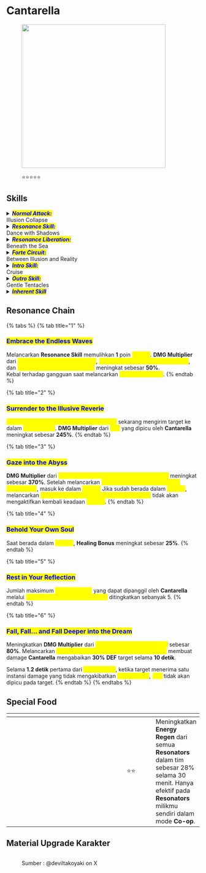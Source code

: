 # Cantarella

<figure><img src="https://api.encore.moe/resource/Data/Game/Aki/UI/UIResources/Common/Image/IconRolePile/T_IconRole_Pile_kanteleila_UI.png" alt="" width="375"><figcaption><p><span data-gb-custom-inline data-tag="emoji" data-code="2b50">⭐</span><span data-gb-custom-inline data-tag="emoji" data-code="2b50">⭐</span><span data-gb-custom-inline data-tag="emoji" data-code="2b50">⭐</span><span data-gb-custom-inline data-tag="emoji" data-code="2b50">⭐</span><span data-gb-custom-inline data-tag="emoji" data-code="2b50">⭐</span></p></figcaption></figure>

## Skills

<details>

<summary><em><mark style="color:blue;"><strong>Normal Attack:</strong></mark></em><br>Illusion Collapse</summary>

<mark style="color:blue;">**Basic Attack**</mark>\
Melakukan hingga 3 serangan berturut-turut, memberikan <img src="https://wuthering.wiki/img/element_6.png" alt="" data-size="line"> **Havoc DMG**.

<mark style="color:blue;">**Heavy Attack**</mark>\
Mengonsumsi **STA** untuk menyerang target, memberikan <img src="https://wuthering.wiki/img/element_6.png" alt="" data-size="line"> **Havoc DMG**.

<mark style="color:blue;">**Heavy Attack - Delusive Dive**</mark>\
Saat **Cantarella** dalam kondisi <mark style="color:yellow;">**Trance**</mark>, Heavy Attack berubah menjadi <mark style="color:yellow;">**Delusive Dive**</mark>, memberikan <img src="https://wuthering.wiki/img/element_6.png" alt="" data-size="line"> **Havoc DMG** kepada target, dan kemudian **Cantarella** memasuki <mark style="color:yellow;">**Mirage**</mark>.\
Saat berada dalam <mark style="color:yellow;">**Mirage**</mark>, melancarkan <mark style="color:yellow;">**Delusive Dive**</mark> tidak mengaktifkan kembali <mark style="color:yellow;">**Mirage**</mark>.\
dapat dilakukan di dalam air.

<mark style="color:blue;">**Mid-air Attack**</mark>\
Konsumsi **STA** untuk melakukan **Plunging Attack**, memberikan <img src="https://wuthering.wiki/img/element_6.png" alt="" data-size="line"> **Havoc DMG**.

<mark style="color:blue;">**Dodge Counter**</mark>\
Gunakan **Basic Attack** segera setelah berhasil **Menghindar** untuk menyerang target, memberikan <img src="https://wuthering.wiki/img/element_6.png" alt="" data-size="line"> **Havoc DMG**.

</details>

<details>

<summary><em><mark style="color:blue;"><strong>Resonance Skill:</strong></mark></em><br>Dance with Shadows</summary>

<mark style="color:blue;">**Graceful Step**</mark>\
Menyerang target, memberikan <img src="https://wuthering.wiki/img/element_6.png" alt="" data-size="line"> **Havoc DMG**.

<mark style="color:blue;">**Flickering Reverie**</mark>\
Saat berada di dalam <mark style="color:yellow;">**Mirage**</mark>, **Resonance Skill** berubah menjadi <mark style="color:yellow;">**Flickering Reverie**</mark>, yang dianggap sebagai **Echo Skill** saat dilancarkan. Menyerang target, memberikan <img src="https://wuthering.wiki/img/element_6.png" alt="" data-size="line"> **Havoc DMG**, dan mengirim mereka ke dalam <mark style="color:yellow;">**Hazy Dream**</mark>.\
dapat dilancarkan di udara.

<mark style="color:blue;">**Hazy Dream**</mark>\
Mengurangi kecepatan gerak target selama 6.5 detik. Ketika target menerima damage, _<mark style="color:yellow;">**Jolt**</mark>_ dipicu sekali, menghilangkan <mark style="color:yellow;">**Hazy Dream**</mark> untuk memberikan <img src="https://wuthering.wiki/img/element_6.png" alt="" data-size="line"> **Havoc DMG**, dianggap sebagai **Basic Attack DMG**.\
Serangan oleh **Resonator** lain dalam tim tidak akan memicu _<mark style="color:yellow;">**Jolt**</mark>_ pada target yang dipengaruhi oleh <mark style="color:yellow;">**Hazy Dream**</mark> dan akan menghilangkan <mark style="color:yellow;">**Hazy Dream**</mark>.\
Coordinated Attacks dan damage dari Utility tidak akan memicu _<mark style="color:yellow;">**Jolt**</mark>_ pada target.

</details>

<details>

<summary><em><mark style="color:blue;"><strong>Resonance Liberation:</strong></mark></em><br>Beneath the Sea</summary>

<mark style="color:blue;">**Flowing Suffocation**</mark>\
Serang target, memberikan <img src="https://wuthering.wiki/img/element_6.png" alt="" data-size="line"> **Havoc DMG** (dianggap sebagai **Basic Attack DMG**). Memberikan <mark style="color:yellow;">**Diffusion**</mark> kepada semua **Resonator** dalam tim.\
Melancarkan skill ini juga dianggap sebagai melancarkan **Echo Skill**. Ini dapat dilancarkan di udara dekat dengan tanah.

<mark style="color:blue;">**Diffusion**</mark>\
Ketika **Resonator** di lapangan memberikan damage kepada target, memanggil _<mark style="color:yellow;">**Dreamweaver**</mark>_ untuk melakukan **Coordinated Attack**, memberikan <img src="https://wuthering.wiki/img/element_6.png" alt="" data-size="line"> **Havoc DMG** (dianggap sebagai **Basic Attack DMG**).

* Dalam waktu **3 detik** setelah **Resonator** memberikan damage, memanggil **1** _<mark style="color:yellow;">**Dreamweaver**</mark>_ per detik.\
  Efek ini dapat dipicu sekali per detik.\
  Damage yang diberikan oleh _<mark style="color:yellow;">**Dreamweaver**</mark>_ tidak dapat memicu efek ini.
* Hingga **1** _<mark style="color:yellow;">**Dreamweaver**</mark>_ dapat dipanggil setiap detik, dengan maksimum **21** _<mark style="color:yellow;">**Dreamweaver**</mark>_ secara total.
* Efek ini berlangsung selama **30 detik** atau sampai mencapai jumlah maksimum _<mark style="color:yellow;">**Dreamweaver**</mark>_.

</details>

<details>

<summary><em><mark style="color:blue;"><strong>Forte Circuit:</strong></mark></em><br>Between Illusion and Reality</summary>

<mark style="color:blue;">**Mirage**</mark>

* **Basic Attack** menjadi <mark style="color:yellow;">**Basic Attack Phantom Sting**</mark>.\
  Melakukan hingga 3 serangan berturut-turut, memberikan <img src="https://wuthering.wiki/img/element_6.png" alt="" data-size="line"> **Havoc DMG**.\
  Dapat dilancarkan di udara.\
  Saat dilancarkan di udara, <mark style="color:yellow;">**Basic Attack Phantom Sting**</mark> mengonsumsi **STA**, dan kombonya tidak ter-reset ketika **Cantarella** berada di udara.
* Mengenai target dengan <mark style="color:yellow;">**Basic Attack Phantom Sting**</mark> mengonsumsi **1** poin <mark style="color:yellow;">**Trance**</mark> untuk mendapatkan **1** poin <mark style="color:yellow;">**Shiver**</mark> dan menyembuhkan semua **Resonator** terdekat dalam tim.
* Tahap ketiga dari <mark style="color:yellow;">**Basic Attack Phantom Sting**</mark> memicu 3 **Coordinated Attacks**, memberikan <img src="https://wuthering.wiki/img/element_6.png" alt="" data-size="line"> **Havoc DMG**.
* **Mid-Air Attack** menjadi <mark style="color:yellow;">**Abysmal Vortex**</mark>. Gunakan **Lompat** untuk melakukan **Plunging Attack** dengan biaya **STA**, memberikan <img src="https://wuthering.wiki/img/element_6.png" alt="" data-size="line"> **Havoc DMG**.
* **Dodge-Counter** menjadi <mark style="color:yellow;">**Dodge Counter Shadowy Sweep**</mark>. Menyerang target, memberikan <img src="https://wuthering.wiki/img/element_6.png" alt="" data-size="line"> **Havoc DMG**. Gunakan **Basic Attack** segera setelah melancarkan skill ini untuk melancarkan <mark style="color:yellow;">**Basic Attack Phantom Sting**</mark> **Stage 2**.
* Ketika **Mid-air Attack** <mark style="color:yellow;">**Abysmal Vortex**</mark> atau <mark style="color:yellow;">**Dodge Counter Shadowy Sweep**</mark> mengenai target, mengonsumsi **1** poin <mark style="color:yellow;">**Trance**</mark> untuk mendapatkan 1 poin <mark style="color:yellow;">**Shiver**</mark> dan menyembuhkan semua **Resonator** terdekat dalam tim.
* <mark style="color:yellow;">**Mirage**</mark> berlangsung selama 8 detik.
* <mark style="color:yellow;">**Mirage**</mark> berakhir ketika <mark style="color:yellow;">**Trance**</mark> habis.

<mark style="color:blue;">**Forte Circuit - Perception Drain**</mark>\
Jika **Cantarella** memiliki 3 poin <mark style="color:yellow;">**Shiver**</mark> saat berada dalam <mark style="color:yellow;">**Mirage**</mark>, **Resonance Skill** berubah menjadi <mark style="color:yellow;">**Perception Drain**</mark>.\
Mengonsumsi semua <mark style="color:yellow;">**Shiver**</mark> untuk menyerang target, memberikan <img src="https://wuthering.wiki/img/element_6.png" alt="" data-size="line"> **Havoc DMG** yang dianggap sebagai **Basic Attack DMG**.\
Mengirim target ke dalam <mark style="color:yellow;">**Hazy Dream**</mark> dan menyembuhkan semua **Resonator** dalam tim.\
Melancarkan skill ini juga dianggap sebagai melancarkan **Echo Skill**.\
Dapat dilancarkan di udara.

<mark style="color:blue;">**Abyssal Rebirth**</mark>\
Setelah melancarkan **Intro Skill**, **Cantarella** memasuki <mark style="color:yellow;">**Abyssal Rebirth**</mark>, yang berlangsung selama 25 detik dan dapat diaktifkan sekali setiap 25 detik.\
Selama durasi ini, hingga 6 kali, ketika **Resonator** dalam tim melancarkan **Echo Skill**, **Cantarella** memulihkan 6 poin **Concerto Energy**. **Echo** dengan nama yang sama hanya dapat memicu efek ini sekali.\
Saat berada di air, kecepatan berenang **Cantarella** meningkat dan biaya **STA** berkurang.

<mark style="color:blue;">**Trance**</mark>

* **Cantarella** dapat menampung hingga **5** poin <mark style="color:yellow;">**Trance**</mark>.
* Melancarkan **Intro Skill** memulihkan **1** poin <mark style="color:yellow;">**Trance**</mark>.
* Mengenai target dengan **Basic Attack Stage 3** memulihkan **1** poin <mark style="color:yellow;">**Trance**</mark>.
* Melancarkan <mark style="color:yellow;">**Resonance Skill Graceful Step**</mark> memulihkan **1** poin <mark style="color:yellow;">**Trance**</mark>.
* Melancarkan <mark style="color:yellow;">**Resonance Liberation Flowing Suffocation**</mark> memulihkan **3** poin <mark style="color:yellow;">**Trance**</mark>.
* Saat berada di dalam air, memulihkan **1** poin <mark style="color:yellow;">**Trance**</mark> setiap **5 detik**.

<mark style="color:blue;">**Shiver**</mark>

* **Cantarella** dapat menampung hingga **3** poin <mark style="color:yellow;">**Shiver**</mark>.
* Mengenai target dengan <mark style="color:yellow;">**Basic Attack Phantom Sting**</mark> memulihkan **1** poin <mark style="color:yellow;">**Shiver**</mark>.
* Ketika **Mid-air Attack** <mark style="color:yellow;">**Abysmal Vortex**</mark> atau <mark style="color:yellow;">**Dodge Counter Shadowy Sweep**</mark> mengenai target, memulihkan **1** poin <mark style="color:yellow;">**Shiver**</mark>.

</details>

<details>

<summary><em><mark style="color:blue;"><strong>Intro Skill:</strong></mark></em><br>Cruise</summary>

<mark style="color:blue;">**Ripple**</mark>

Menyerang target, memberikan memberikan <img src="https://wuthering.wiki/img/element_6.png" alt="" data-size="line"> **Havoc DMG** .\
Gunakan **Basic Attack** segera setelah melancarkan skill ini untuk memulai kombo **Basic Attack** dari **Basic Attack Stage 3**.

<mark style="color:blue;">**Tidal Surge**</mark>

Saat berada dalam <mark style="color:yellow;">**Mirage**</mark>, **Intro Skill** berubah menjadi <mark style="color:yellow;">**Tidal Surge**</mark>, yang memicu **3** Coordinated Attack saat mengenai target, memberikan <img src="https://wuthering.wiki/img/element_6.png" alt="" data-size="line"> **Havoc DMG**.\
Melancarkan <mark style="color:yellow;">**Tidal Surge**</mark> mereset kombo dari <mark style="color:yellow;">**Basic Attack Phantom Sting**</mark>.

</details>

<details>

<summary><em><mark style="color:blue;"><strong>Outro Skill:</strong></mark></em><br>Gentle Tentacles</summary>

Memperkuat <img src="https://wuthering.wiki/img/element_6.png" alt="" data-size="line"> **Havoc DMG** yang masuk dari **Resonator** sebesar **20%** dan **Resonance Skill DMG** sebesar **25%** selama **14 detik**. Beralih **Resonator** akan mengakhiri efek ini.

</details>

<details>

<summary><em><mark style="color:blue;"><strong>Inherent Skill</strong></mark></em></summary>

<mark style="color:blue;">**"Cure"**</mark>

Meningkatkan **Healing Bonus** sebesar **20%**.

<mark style="color:blue;">**"Poison"**</mark>

Melancarkan **Echo Skill** memberikan **6%** <img src="https://wuthering.wiki/img/element_6.png" alt="" data-size="line"> **Havoc DMG Bonus** selama **10 detik**, yang dapat ditumpuk hingga **2** kali.

</details>

## Resonance Chain

{% tabs %}
{% tab title="1" %}
### <mark style="color:blue;">**Embrace the Endless Waves**</mark>

Melancarkan **Resonance Skill** memulihkan **1** poin <mark style="color:yellow;">**Trance**</mark>. **DMG Multiplier** dari <mark style="color:yellow;">**Resonance Skill Graceful Step**</mark>, <mark style="color:yellow;">**Resonance Skill Flickering Reverie**</mark>, dan <mark style="color:yellow;">**Forte Circuit Perception Drain**</mark> meningkat sebesar **50%**.\
Kebal terhadap gangguan saat melancarkan <mark style="color:yellow;">**Perception Drain**</mark>.
{% endtab %}

{% tab title="2" %}
### <mark style="color:blue;">**Surrender to the Illusive Reverie**</mark>

<mark style="color:yellow;">**Resonance Liberation Flowing Suffocation**</mark> sekarang mengirim target ke dalam <mark style="color:yellow;">**Hazy Dream**</mark>. **DMG Multiplier** dari _<mark style="color:yellow;">**Jolt**</mark>_ yang dipicu oleh **Cantarella** meningkat sebesar **245%**.
{% endtab %}

{% tab title="3" %}
### <mark style="color:blue;">**Gaze into the Abyss**</mark>

**DMG Multiplier** dari <mark style="color:yellow;">**Resonance Liberation Flowing Suffocation**</mark> meningkat sebesar **370%**. Setelah melancarkan <mark style="color:yellow;">**Resonance Liberation Flowing Suffocation**</mark>, masuk ke dalam <mark style="color:yellow;">**Mirage**</mark> Jika sudah berada dalam <mark style="color:yellow;">**Mirage**</mark>, melancarkan <mark style="color:yellow;">**Resonance Liberation Flowing Suffocation**</mark> tidak akan mengaktifkan kembali keadaan <mark style="color:yellow;">**Mirage**</mark>.
{% endtab %}

{% tab title="4" %}
### <mark style="color:blue;">**Behold Your Own Soul**</mark>

Saat berada dalam <mark style="color:yellow;">**Mirage**</mark>, **Healing Bonus** meningkat sebesar **25%**.
{% endtab %}

{% tab title="5" %}
### <mark style="color:blue;">**Rest in Your Reflection**</mark>

Jumlah maksimum _<mark style="color:yellow;">**Dreamweaver**</mark>_ yang dapat dipanggil oleh **Cantarella** melalui <mark style="color:yellow;">**Resonance Liberation Diffusion**</mark> ditingkatkan sebanyak 5.
{% endtab %}

{% tab title="6" %}
### <mark style="color:blue;">**Fall, Fall... and Fall Deeper into the Dream**</mark>

Meningkatkan **DMG Multiplier** dari <mark style="color:yellow;">**Basic Attack Phantom Sting**</mark> sebesar **80%**. Melancarkan <mark style="color:yellow;">**Resonance Liberation Flowing Suffocation**</mark> membuat damage **Cantarella** mengabaikan **30%** **DEF** target selama **10 detik**.

Selama **1.2 detik** pertama dari <mark style="color:yellow;">**Hazy Dream**</mark>, ketika target menerima satu instansi damage yang tidak mengakibatkan <mark style="color:yellow;">**Hazy Dream**</mark>, _<mark style="color:yellow;">**Jolt**</mark>_ tidak akan dipicu pada target.
{% endtab %}
{% endtabs %}

## Special Food

<table data-header-hidden><thead><tr><th width="267"></th><th width="100" align="center"></th><th></th></tr></thead><tbody><tr><td><img src="https://api.hakush.in/ww/UI/UIResources/Common/Image/IconCook/T_IconCook_074_UI.webp" alt=""></td><td align="center"><span data-gb-custom-inline data-tag="emoji" data-code="2b50">⭐</span><span data-gb-custom-inline data-tag="emoji" data-code="2b50">⭐</span></td><td>Meningkatkan <strong>Energy Regen</strong> dari semua <strong>Resonators</strong> dalam tim sebesar 28% selama 30 menit. Hanya efektif pada <strong>Resonators</strong> milikmu sendiri dalam mode <strong>Co-op</strong>.</td></tr></tbody></table>

## Material Upgrade Karakter

<figure><img src="https://i.postimg.cc/j55z036k/cantarella.png" alt=""><figcaption><p>Sumber : @deviltakoyaki on X</p></figcaption></figure>
